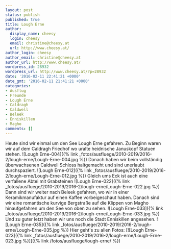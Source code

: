 ```yaml
---
layout: post
status: publish
published: true
title: Lough Erne
author:
  display_name: cheesy
  login: cheesy
  email: christine@cheesy.at
  url: http://www.cheesy.at/
author_login: cheesy
author_email: christine@cheesy.at
author_url: http://www.cheesy.at/
wordpress_id: 28932
wordpress_url: http://www.cheesy.at/?p=28932
date: '2016-02-11 22:41:21 +0000'
date_gmt: '2016-02-11 21:41:21 +0000'
categories:
- Ausflug
- Freunde
- Lough Erne
- Caldragh
- Caldwell
- Beleek
- Enniskillen
- Magho
comments: []
---
```

Heute sind wir einmal um den See Lough Erne gefahren. Zu Beginn waren wir auf dem Caldragh Friedhof wo uralte heidnische Januskopf Statuen stehen.
![Lough Erne-004]({% link _fotos/ausfluege/2010-2019/2016-2/lough-erne/Lough-Erne-004.jpg %})
Danach haben wir beim vollständig überwachsenen Caldwell Schloss haltgemacht und sind unerlaubt durchspaziert.
![Lough Erne-012]({% link _fotos/ausfluege/2010-2019/2016-2/lough-erne/Lough-Erne-012.jpg %})
Gleich ums Eck ist auch eine verfallene Abtei mit Grabsteinen
![Lough Erne-022]({% link _fotos/ausfluege/2010-2019/2016-2/lough-erne/Lough-Erne-022.jpg %})
Dann sind wir weiter nach Beleek gefahren, wo wir in einer Keramikmanufaktur auf einen Kaffee vorbeigeschaut haben. Danach sind wir eine romantische kurvige Bergstraße auf die Klippen von Magho hinaufgefahren um den See von oben zu sehen.
![Lough Erne-033]({% link _fotos/ausfluege/2010-2019/2016-2/lough-erne/Lough-Erne-033.jpg %})
Und zu guter letzt haben wir uns noch die Stadt Enniskillen angesehen.
![Lough Erne-035]({% link _fotos/ausfluege/2010-2019/2016-2/lough-erne/Lough-Erne-035.jpg %})
Hier geht's zu allen Fotos:
[![Lough Erne-023]({% link _fotos/ausfluege/2010-2019/2016-2/lough-erne/Lough-Erne-023.jpg %})]({% link /fotos/ausfluege/lough-erne/ %})
